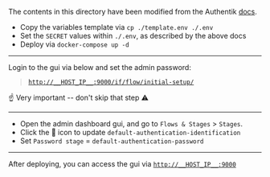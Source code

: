 The contents in this directory have been modified from the Authentik [docs](https://goauthentik.io/docs/installation/docker-compose/).

* Copy the variables template via `cp ./template.env ./.env`
* Set the `SECRET` values within `./.env`, as described by the above docs
* Deploy via `docker-compose up -d`

---

Login to the gui via below and set the admin password:
> [`http://__HOST_IP__:9000/if/flow/initial-setup/`](http://__HOST_IP__:9000/if/flow/initial-setup/)

☝️ Very important -- don't skip that step ⚠️

---

* Open the admin dashboard gui, and go to `Flows & Stages` > `Stages`.
* Click the 📝 icon to update `default-authentication-identification`
* Set `Password stage` = `default-authentication-password`

---

After deploying, you can access the gui via [`http://__HOST_IP__:9000`](http://__HOST_IP__:9000)
